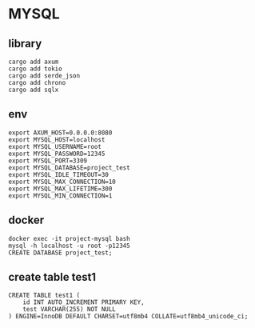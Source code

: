 # MYSQL

## library
    cargo add axum
    cargo add tokio
    cargo add serde_json
    cargo add chrono
    cargo add sqlx

## env
    export AXUM_HOST=0.0.0.0:8080
    export MYSQL_HOST=localhost
    export MYSQL_USERNAME=root
    export MYSQL_PASSWORD=12345
    export MYSQL_PORT=3309
    export MYSQL_DATABASE=project_test
    export MYSQL_IDLE_TIMEOUT=30
    export MYSQL_MAX_CONNECTION=10
    export MYSQL_MAX_LIFETIME=300
    export MYSQL_MIN_CONNECTION=1

## docker
    docker exec -it project-mysql bash
    mysql -h localhost -u root -p12345
    CREATE DATABASE project_test;

## create table test1
    CREATE TABLE test1 (
        id INT AUTO_INCREMENT PRIMARY KEY,
        test VARCHAR(255) NOT NULL
    ) ENGINE=InnoDB DEFAULT CHARSET=utf8mb4 COLLATE=utf8mb4_unicode_ci;